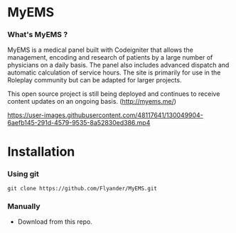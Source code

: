 # MyEMS

### What's MyEMS ?
MyEMS is a medical panel built with Codeigniter that allows the management, encoding and research of patients by a large number of physicians on a daily basis. The panel also includes advanced dispatch and automatic calculation of service hours. The site is primarily for use in the Roleplay community but can be adapted for larger projects. 

This open source project is still being deployed and continues to receive content updates on an ongoing basis. (http://myems.me/)

https://user-images.githubusercontent.com/48117641/130049904-6aefb145-291d-4579-9535-8a52830ed386.mp4

# Installation

### Using git
  ```
  git clone https://github.com/Flyander/MyEMS.git
  ```
### Manually
 * Download from this repo.
